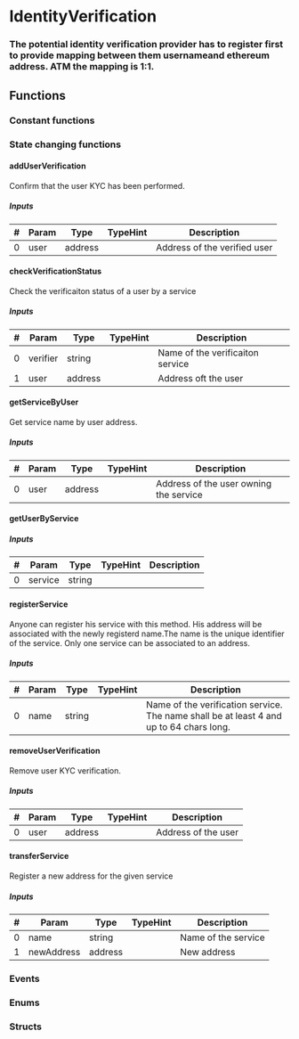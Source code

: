 












# IdentityVerification

### The potential identity verification provider has to register first to provide mapping between them usernameand ethereum address. ATM the mapping is 1:1.



## Functions



### Constant functions





### State changing functions

#### addUserVerification

Confirm that the user KYC has been performed.


##### Inputs

|#  |Param|Type|TypeHint|Description|
|---|-----|----|--------|-----------|
|0|user|address||Address of the verified user|


#### checkVerificationStatus

Check the verificaiton status of a user by a service


##### Inputs

|#  |Param|Type|TypeHint|Description|
|---|-----|----|--------|-----------|
|0|verifier|string||Name of the verificaiton service|
|1|user|address||Address oft the user|


#### getServiceByUser

Get service name by user address.


##### Inputs

|#  |Param|Type|TypeHint|Description|
|---|-----|----|--------|-----------|
|0|user|address||Address of the user owning the service|


#### getUserByService




##### Inputs

|#  |Param|Type|TypeHint|Description|
|---|-----|----|--------|-----------|
|0|service|string|||


#### registerService

Anyone can register his service with this method. His address will be associated with the newly registerd name.The name is the unique identifier of the service. Only one service can be associated to an address.


##### Inputs

|#  |Param|Type|TypeHint|Description|
|---|-----|----|--------|-----------|
|0|name|string||Name of the verification service. The name shall be at least 4 and up to 64 chars long.|


#### removeUserVerification

Remove user KYC verification.


##### Inputs

|#  |Param|Type|TypeHint|Description|
|---|-----|----|--------|-----------|
|0|user|address||Address of the user|


#### transferService

Register a new address for the given service


##### Inputs

|#  |Param|Type|TypeHint|Description|
|---|-----|----|--------|-----------|
|0|name|string||Name of the service|
|1|newAddress|address||New address|






### Events




### Enums




### Structs



